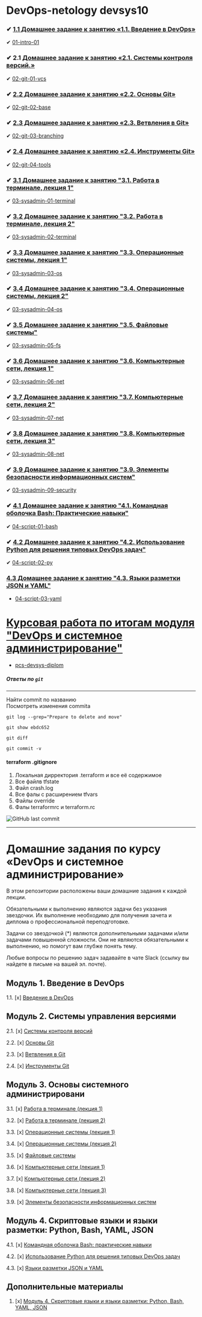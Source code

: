 # DevOps-netology devsys10

### ✔ [1.1 Домашнее задание к занятию «1.1. Введение в DevOps»](intro/readme.md)

✔ [01-intro-01](intro/readme.md)

### ✔ 2.1 [Домашнее задание к занятию «2.1. Системы контроля версий.»](02-git-01-vcs/README.md)

✔ [02-git-01-vcs](02-git-01-vcs/README.md)

### ✔ [2.2 Домашнее задание к занятию «2.2. Основы Git»](02-git-02-base/README.md)

✔ [02-git-02-base](02-git-02-base/README.md)

### ✔ [2.3 Домашнее задание к занятию «2.3. Ветвления в Git»](branching/README.md)

✔ [02-git-03-branching](branching/README.md)

### ✔ [2.4 Домашнее задание к занятию «2.4. Инструменты Git»](02-git-04-tools/README.md)

✔ [02-git-04-tools](02-git-04-tools/README.md)

### ✔ [3.1 Домашнее задание к занятию "3.1. Работа в терминале, лекция 1"](03-sysadmin-01-terminal/README.md)

✔ [03-sysadmin-01-terminal](03-sysadmin-01-terminal/README.md)

### ✔ [3.2 Домашнее задание к занятию "3.2. Работа в терминале, лекция 2"](03-sysadmin-02-terminal/README.md)

✔ [03-sysadmin-02-terminal](03-sysadmin-02-terminal/README.md)

### ✔ [3.3 Домашнее задание к занятию "3.3. Операционные системы, лекция 1"](03-sysadmin-03-os/README.md)

✔ [03-sysadmin-03-os](03-sysadmin-03-os/README.md)

### ✔ [3.4 Домашнее задание к занятию "3.4. Операционные системы, лекция 2"](03-sysadmin-04-os/README.md)

✔ [03-sysadmin-04-os](03-sysadmin-04-os/README.md)

### ✔ [3.5 Домашнее задание к занятию "3.5. Файловые системы"](03-sysadmin-05-fs/README.md)


✔ [03-sysadmin-05-fs](03-sysadmin-05-fs/README.md)

### ✔ [3.6 Домашнее задание к занятию "3.6. Компьютерные сети, лекция 1"](03-sysadmin-06-net/README.md)

✔ [03-sysadmin-06-net](03-sysadmin-06-net/README.md)

### ✔ [3.7 Домашнее задание к занятию "3.7. Компьютерные сети, лекция 2"](03-sysadmin-07-net/README.md)

✔ [03-sysadmin-07-net](03-sysadmin-07-net/README.md)

### ✔ [3.8 Домашнее задание к занятию "3.8. Компьютерные сети, лекция 3"](03-sysadmin-08-net/README.md)

✔ [03-sysadmin-08-net](03-sysadmin-08-net/README.md)

### ✔ [3.9 Домашнее задание к занятию "3.9. Элементы безопасности информационных систем"](03-sysadmin-09-security/README.md)

✔ [03-sysadmin-09-security](03-sysadmin-09-security/README.md)

### ✔ [4.1 Домашнее задание к занятию "4.1. Командная оболочка Bash: Практические навыки"](04-script-01-bash/README.md)

✔ [04-script-01-bash](04-script-01-bash/README.md)

### ✔ [4.2 Домашнее задание к занятию "4.2. Использование Python для решения типовых DevOps задач"](04-script-02-py/README.md)

✔ [04-script-02-py](04-script-02-py/README.md)

### [4.3 Домашнее задание к занятию "4.3. Языки разметки JSON и YAML"](04-script-03-yaml/README.md)

* [04-script-03-yaml](04-script-03-yaml/README.md)

# [Курсовая работа по итогам модуля "DevOps и системное администрирование"](pcs-devsys-diplom/README.md)

* [pcs-devsys-diplom](pcs-devsys-diplom/README.md)


##### Ответы по `git`
---
Найти commit по названию   
Посмотреть изменения commita   
```
git log --grep="Prepare to delete and move"   

git show ebdc652
```

```
git diff  
```
```
git commit -v  
```

#### terraform .gitignore
1. Локальная дирректория .terraform и все её содержимое  
2. Все файлв tfstate  
3. Файл crash.log  
4. Все фалы с расширением tfvars  
5. Файлы override  
6. Фалы terraformrc и terraform.rc  


![GitHub last commit](https://img.shields.io/github/last-commit/gaoroot/DevOps-netology)




---

# Домашние задания по курсу «DevOps и системное администрирование»


В этом репозитории расположены ваши домашние задания к каждой лекции. 

Обязательными к выполнению являются задачи без указания звездочки. Их выполнение необходимо для получения зачета и диплома о профессиональной переподготовке.

Задачи со звездочкой (*) являются дополнительными задачами и/или задачами повышенной сложности. Они не являются обязательными к выполнению, но помогут вам глубже понять тему.

Любые вопросы по решению задач задавайте в чате Slack (ссылку вы найдете в письме на вашей эл. почте).

## Модуль 1. Введение в DevOps

1.1. [x] [Введение в DevOps](01-intro-01/README.md)

## Модуль 2. Системы управления версиями

2.1. [x] [Системы контроля версий](02-git-01-vcs/README.md)

2.2. [x] [Основы Git](02-git-02-base/README.md)

2.3. [x] [Ветвления в Git](02-git-03-branching/README.md)

2.4. [x] [Инструменты Git](02-git-04-tools/README.md)

## Модуль 3. Основы системного администрировани

3.1. [x] [Работа в терминале (лекция 1)](03-sysadmin-01-terminal/README.md)

3.2. [x] [Работа в терминале (лекция 2)](03-sysadmin-02-terminal/README.md)

3.3. [х] [Операционные системы (лекция 1)](03-sysadmin-03-os/README.md)

3.4. [х] [Операционные системы (лекция 2)](03-sysadmin-04-os/README.md)

3.5. [х] [Файловые системы](https://github.com/netology-code/sysadm-homeworks/tree/devsys10/03-sysadmin-05-fs)

3.6. [x] [Компьютерные сети (лекция 1)](https://github.com/netology-code/sysadm-homeworks/tree/devsys10/03-sysadmin-06-net)

3.7. [х] [Компьютерные сети (лекция 2)](https://github.com/netology-code/sysadm-homeworks/tree/devsys10/03-sysadmin-07-net)

3.8. [х] [Компьютерные сети (лекция 3)](https://github.com/netology-code/sysadm-homeworks/blob/devsys10/03-sysadmin-08-net/README.md)

3.9. [х] [Элементы безопасности информационных систем](https://github.com/netology-code/sysadm-homeworks/tree/devsys10/03-sysadmin-09-security)

## Модуль 4. Скриптовые языки и языки разметки: Python, Bash, YAML, JSON

4.1. [х] [Командная оболочка Bash: практические навыки](04-script-01-bash)

4.2. [x] [Использование Python для решения типовых DevOps задач](04-script-02-py)

4.3. [x] [Языки разметки JSON и YAML](04-script-03-yaml)

## Дополнительные материалы

1. [x] [Модуль 4. Скриптовые языки и языки разметки: Python, Bash, YAML, JSON](https://github.com/netology-code/sysadm-homeworks/tree/master/04-script-03-yaml/additional-info)

